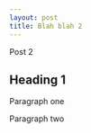 ```yaml
---
layout: post
title: Blah blah 2
---
```


Post 2

Heading 1
---------

Paragraph one

<script src="https://gist.github.com/1941050.js?file=install"></script>

Paragraph two
